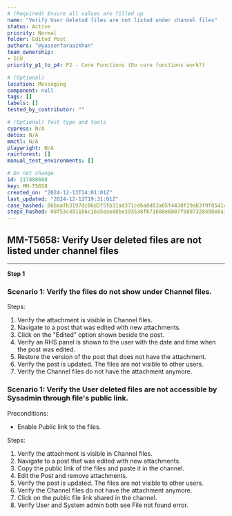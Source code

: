 ```yaml
---
# (Required) Ensure all values are filled up
name: "Verify User deleted files are not listed under channel files"
status: Active
priority: Normal
folder: Edited Post
authors: "@yasserfaraazkhan"
team_ownership:
- ICU
priority_p1_to_p4: P2 - Core Functions (Do core functions work?)

# (Optional)
location: Messaging
component: null
tags: []
labels: []
tested_by_contributor: ""

# (Optional) Test type and tools
cypress: N/A
detox: N/A
mmctl: N/A
playwright: N/A
rainforest: []
manual_test_environments: []

# Do not change
id: 217888608
key: MM-T5658
created_on: "2024-12-13T14:01:01Z"
last_updated: "2024-12-13T19:31:01Z"
case_hashed: 06baafb3197dc86d3f5fb31ad371ceba0d83a65f4430f29ab3f9f8541c19b035170b1d727b290e31f715acf7adaa2e90
steps_hashed: 08f53c491166c16a5eae80be393538fb71688e6b07fb897328498e0a30d81c0b8cf6975300d5ee3c258a7c7acce4d59d
---
```


<!-- (Auto-generated) Based on frontmatter's "key" and "name" -->

## MM-T5658: Verify User deleted files are not listed under channel files

---

**Step 1**

### Scenario 1: Verify the files do not show under Channel files.

Steps:

1. Verify the attachment is visible in Channel files.
2. Navigate to a post that was edited with new attachments.
3. Click on the "Edited" option shown beside the post.
4. Verify an RHS panel is shown to the user with the date and time when the post was edited.
5. Restore the version of the post that does not have the attachment.
6. Verify the post is updated. The files are not visible to other users.
7. Verify the Channel files do not have the attachment anymore.

### Scenario 1: Verify the User deleted files are not accessible by Sysadmin through file's public link.

Preconditions:

- Enable Public link to the files.

Steps:

1. Verify the attachment is visible in Channel files.
2. Navigate to a post that was edited with new attachments.
3. Copy the public link of the files and paste it in the channel.
4. Edit the Post and remove attachments.
5. Verify the post is updated. The files are not visible to other users.
6. Verify the Channel files do not have the attachment anymore.
7. Click on the public file link shared in the channel.
8. Verify User and System admin both see File not found error.
